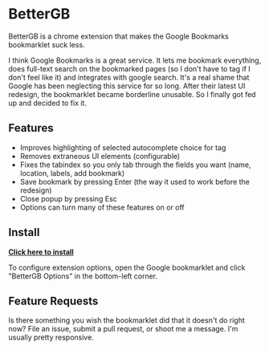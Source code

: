 BetterGB
========

BetterGB is a chrome extension that makes the Google Bookmarks bookmarklet suck less.

I think Google Bookmarks is a great service. It lets me bookmark everything, does full-text search on the bookmarked pages (so I don't have to tag if I don't feel like it) and integrates with google search. It's a real shame that Google has been neglecting this service for so long. After their latest UI redesign, the bookmarklet became borderline unusable. So I finally got fed up and decided to fix it.

Features
--------

* Improves highlighting of selected autocomplete choice for tag
* Removes extraneous UI elements (configurable)
* Fixes the tabindex so you only tab through the fields you want (name, location, labels, add bookmark)
* Save bookmark by pressing Enter (the way it used to work before the redesign)
* Close popup by pressing Esc
* Options can turn many of these features on or off

Install
-------

[**Click here to install**](https://github.com/lyoshenka/betterGB/blob/master/release/bettergb-11.crx?raw=true "Click to install")

To configure extension options, open the Google bookmarklet and click "BetterGB Options" in the bottom-left corner.

Feature Requests
----------------

Is there something you wish the bookmarklet did that it doesn't do right now? File an issue, submit a pull request, or shoot me a message. I'm usually pretty responsive.
